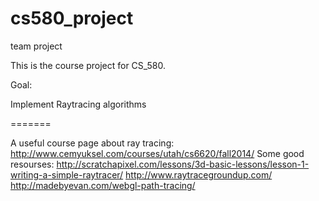 cs580_project
=============

team project 

This is the course project for CS_580.

Goal: 

Implement Raytracing algorithms

=======

A useful course page about ray tracing: http://www.cemyuksel.com/courses/utah/cs6620/fall2014/
Some good resourses: 
http://scratchapixel.com/lessons/3d-basic-lessons/lesson-1-writing-a-simple-raytracer/
http://www.raytracegroundup.com/
http://madebyevan.com/webgl-path-tracing/

